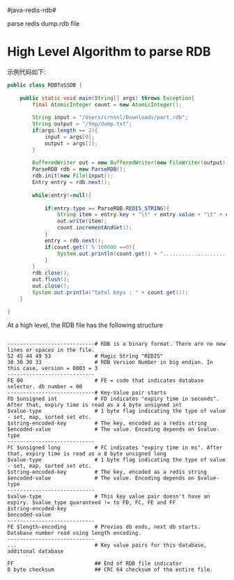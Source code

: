 #java-redis-rdb#

parse redis dump.rdb file

High Level Algorithm to parse RDB
==========
示例代码如下:
```java
public class RDBToSSDB {
	
	public static void main(String[] args) throws Exception{
    	final AtomicInteger count = new AtomicInteger();
    	
        String input = "/Users/crnsnl/Downloads/part.rdb";
        String output = "/tmp/dump.txt";
        if(args.length == 2){
        	input = args[0];
        	output = args[1];
        }
        
        BufferedWriter out = new BufferedWriter(new FileWriter(output), 1024 * 1024);
        ParseRDB rdb = new ParseRDB();
        rdb.init(new File(input));
        Entry entry = rdb.next();
        
        while(entry!=null){
        	
        	if(entry.type == ParseRDB.REDIS_STRING){
        		String item = entry.key + "\t" + entry.value + "\t" + entry.expire + "\n";
        		out.write(item);
        		count.incrementAndGet();
        	}
            entry = rdb.next();
            if(count.get() % 100000 ==0){
            	System.out.println(count.get() + ".............................");
            }
        }
        rdb.close();
        out.flush();
        out.close();
        System.out.println("totol keys : " + count.get());
	}

}
```


At a high level, the RDB file has the following structure
<pre><code>
----------------------------# RDB is a binary format. There are no new lines or spaces in the file.
52 45 44 49 53              # Magic String "REDIS"
30 30 30 33                 # RDB Version Number in big endian. In this case, version = 0003 = 3
----------------------------
FE 00                       # FE = code that indicates database selector. db number = 00
----------------------------# Key-Value pair starts
FD $unsigned int            # FD indicates "expiry time in seconds". After that, expiry time is read as a 4 byte unsigned int
$value-type                 # 1 byte flag indicating the type of value - set, map, sorted set etc.
$string-encoded-key         # The key, encoded as a redis string
$encoded-value              # The value. Encoding depends on $value-type
----------------------------
FC $unsigned long           # FC indicates "expiry time in ms". After that, expiry time is read as a 8 byte unsigned long
$value-type                 # 1 byte flag indicating the type of value - set, map, sorted set etc.
$string-encoded-key         # The key, encoded as a redis string
$encoded-value              # The value. Encoding depends on $value-type
----------------------------
$value-type                 # This key value pair doesn't have an expiry. $value_type guaranteed != to FD, FC, FE and FF
$string-encoded-key
$encoded-value
----------------------------
FE $length-encoding         # Previos db ends, next db starts. Database number read using length encoding.
----------------------------
...                         # Key value pairs for this database, additonal database
                            
FF                          ## End of RDB file indicator
8 byte checksum             ## CRC 64 checksum of the entire file.
</code></pre>
